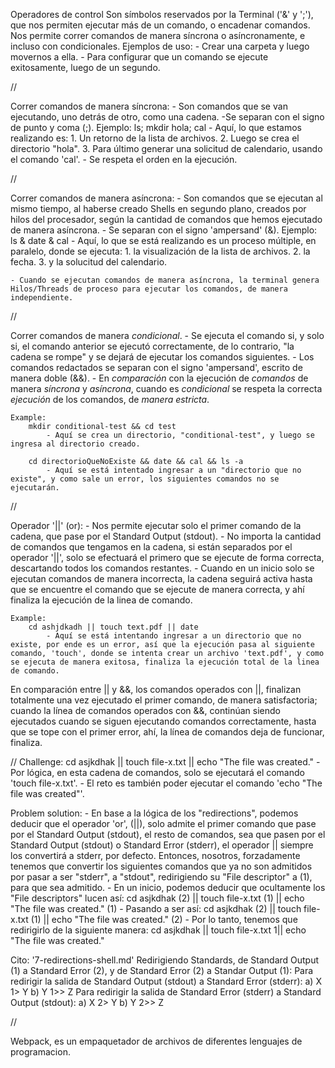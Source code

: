 Operadores de control
    Son símbolos reservados por la Terminal ('&' y ';'), que nos permiten ejecutar más de un comando, o encadenar comandos. Nos permite correr comandos de manera síncrona o asíncronamente, e incluso con condicionales.
Ejemplos de uso:
    - Crear una carpeta y luego movernos a ella.
    - Para configurar que un comando se ejecute exitosamente, luego de un segundo.

//

Correr comandos de manera síncrona:
    - Son comandos que se van ejecutando, uno detrás de otro, como una cadena.
    -Se separan con el signo de punto y coma (;).
    Ejemplo:
        ls; mkdir hola; cal
            - Aquí, lo que estamos realizando es: 1. Un retorno de la lista de archivos. 2. Luego se crea el directorio "hola". 3. Para último generar una solicitud de calendario, usando el comando 'cal'.
            - Se respeta el orden en la ejecución.

//

Correr comandos de manera asíncrona:
    - Son comandos que se ejecutan al mismo tiempo, al haberse creado Shells en segundo plano, creados por hilos del procesador, según la cantidad de comandos que hemos ejecutado de manera asíncrona.
    - Se separan con el signo 'ampersand' (&).
    Ejemplo:
        ls & date & cal
            - Aquí, lo que se está realizando es un proceso múltiple, en paralelo, donde se ejecuta: 1. la visualización de la lista de archivos. 2. la fecha. 3. y la solucitud del calendario.
    
    - Cuando se ejecutan comandos de manera asíncrona, la terminal genera Hilos/Threads de proceso para ejecutar los comandos, de manera independiente.

//

Correr comandos de manera *condicional*.
    - Se ejecuta el comando si, y solo si, el comando anterior se ejecutó correctamente, de lo contrario, "la cadena se rompe" y se dejará de ejecutar los comandos siguientes.
    - Los comandos redactados se separan con el signo 'ampersand', escrito de manera doble (&&).
    - En *comparación* con la ejecución de *comandos* de manera *síncrona* y *asíncrona*, cuando es *condicional* se respeta la correcta *ejecución* de los comandos, de *manera estricta*.

    Example:
        mkdir conditional-test && cd test
            - Aquí se crea un directorio, "conditional-test", y luego se ingresa al directorio creado.
        
        cd directorioQueNoExiste && date && cal && ls -a
            - Aquí se está intentado ingresar a un "directorio que no existe", y como sale un error, los siguientes comandos no se ejecutarán.

//

Operador '||' (or):
    - Nos permite ejecutar solo el primer comando de la cadena, que pase por el Standard Output (stdout).
    - No importa la cantidad de comandos que tengamos en la cadena, si están separados por el operador '||', solo se efectuará el primero que se ejecute de forma correcta, descartando todos los comandos restantes.
    - Cuando en un inicio solo se ejecutan comandos de manera incorrecta, la cadena seguirá activa hasta que se encuentre el comando que se ejecute de manera correcta, y ahí finaliza la ejecución de la linea de comando.

    Example:
        cd ashjdkadh || touch text.pdf || date
            - Aquí se está intentando ingresar a un directorio que no existe, por ende es un error, así que la ejecución pasa al siguiente comando, 'touch', donde se intenta crear un archivo 'text.pdf', y como se ejecuta de manera exitosa, finaliza la ejecución total de la linea de comando.


En comparación entre || y &&,
    los comandos operados con ||, finalizan totalmente una vez ejecutado el primer comando, de manera satisfactoria;
    cuando la línea de comandos operados con &&, continúan siendo ejecutados cuando se siguen ejecutando comandos correctamente, hasta que se tope con el primer error, ahí, la línea de comandos deja de funcionar, finaliza.

//
Challenge:
    cd asjkdhak || touch file-x.txt || echo "The file was created."
        - Por lógica, en esta cadena de comandos, solo se ejecutará el comando 'touch file-x.txt'.
        - El reto es también poder ejecutar el comando 'echo "The file was created"'.
    
Problem solution:
    - En base a la lógica de los "redirections", podemos deducir que el operador 'or', (||), solo admite el primer comando que pase por el Standard Output (stdout), el resto de comandos, sea que pasen por el Standard Output (stdout) o Standard Error (stderr), el operador || siempre los convertirá a stderr, por defecto.
    Entonces, nosotros, forzadamente tenemos que convertir los siguientes comandos que ya no son admitidos por pasar a ser "stderr", a "stdout", redirigiendo su "File descriptor" a (1), para que sea admitido.
    - En un inicio, podemos deducir que ocultamente los "File descriptors" lucen así:
    cd asjkdhak (2) || touch file-x.txt (1) || echo "The file was created." (1)
    - Pasando a ser así:
    cd asjkdhak (2) || touch file-x.txt (1) || echo "The file was created." (2)
    - Por lo tanto, tenemos que redirigirlo de la siguiente manera:
    cd asjkdhak || touch file-x.txt 1|| echo "The file was created."

Cito: '7-redirections-shell.md'
Redirigiendo Standards, de Standard Output (1) a Standard Error (2), y de Standard Error (2) a Standar Output (1):
    Para redirigir la salida de Standard Output (stdout) a Standard Error (stderr):
        a) X 1> Y
        b) Y 1>> Z
    Para redirigir la salida de Standard Error (stderr) a Standard Output (stdout):
        a) X 2> Y
        b) Y 2>> Z

//

Webpack, es un empaquetador de archivos de diferentes lenguajes de programacion.
